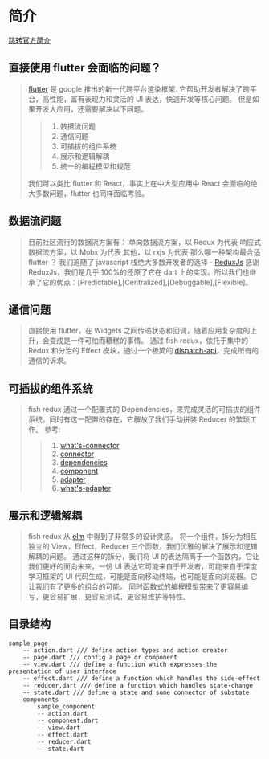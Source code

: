 # 简介

[跳转官方简介](<https://github.com/alibaba/fish-redux>)

## 直接使用 flutter 会面临的问题？

> [flutter](https://github.com/flutter/flutter) 是 google 推出的新一代跨平台渲染框架. 它帮助开发者解决了跨平台，高性能，富有表现力和灵活的 UI 表达，快速开发等核心问题。 但是如果开发大应用，还需要解决以下问题。
>
> > 1. 数据流问题
> > 2. 通信问题
> > 3. 可插拔的组件系统
> > 4. 展示和逻辑解耦
> > 5. 统一的编程模型和规范
>
> 我们可以类比 flutter 和 React，事实上在中大型应用中 React 会面临的绝大多数问题，flutter 也同样面临考验。

## 数据流问题

> 目前社区流行的数据流方案有： 单向数据流方案，以 Redux 为代表 响应式数据流方案，以 Mobx 为代表 其他，以 rxjs 为代表 那么哪一种架构最合适 flutter ？ 我们追随了 javascript 栈绝大多数开发者的选择 - [ReduxJs](https://github.com/reduxjs/redux) 感谢 ReduxJs，我们是几乎 100%的还原了它在 dart 上的实现。所以我们也继承了它的优点：[Predictable],[Centralized],[Debuggable],[Flexible]。

## 通信问题

> 直接使用 flutter，在 Widgets 之间传递状态和回调，随着应用复杂度的上升，会变成是一件可怕而糟糕的事情。 通过 fish redux，依托于集中的 Redux 和分治的 Effect 模块，通过一个极简的 [dispatch-api](https://github.com/alibaba/fish-redux/blob/master/doc/concept/mechanism.md)，完成所有的通信的诉求。

## 可插拔的组件系统

> fish redux 通过一个配置式的 Dependencies，来完成灵活的可插拔的组件系统。同时有这一配置的存在，它解放了我们手动拼装 Reducer 的繁琐工作。 参考:
>
> > 1. [what's-connector](https://github.com/alibaba/fish-redux/blob/master/doc/concept/what's-connector.md)
> > 2. [connector](https://github.com/alibaba/fish-redux/blob/master/doc/concept/connector.md)
> > 3. [dependencies](https://github.com/alibaba/fish-redux/blob/master/doc/concept/dependencies.md)
> > 4. [component](https://github.com/alibaba/fish-redux/blob/master/doc/concept/component.md)
> > 5. [adapter](https://github.com/alibaba/fish-redux/blob/master/doc/concept/adapter.md)
> > 6. [what's-adapter](https://github.com/alibaba/fish-redux/blob/master/doc/concept/what's-adapter.md)

## 展示和逻辑解耦

> fish redux 从 [elm](https://guide.elm-lang.org/) 中得到了非常多的设计灵感。 将一个组件，拆分为相互独立的 View，Effect，Reducer 三个函数，我们优雅的解决了展示和逻辑解耦的问题。 通过这样的拆分，我们将 UI 的表达隔离于一个函数内，它让我们更好的面向未来，一份 UI 表达它可能来自于开发者，可能来自于深度学习框架的 UI 代码生成，可能是面向移动终端，也可能是面向浏览器。它让我们有了更多的组合的可能。 同时函数式的编程模型带来了更容易编写，更容易扩展，更容易测试，更容易维护等特性。

## 目录结构

```
sample_page
    -- action.dart /// define action types and action creator
    -- page.dart /// config a page or component
    -- view.dart /// define a function which expresses the presentation of user interface
    -- effect.dart /// define a function which handles the side-effect
    -- reducer.dart /// define a function which handles state-change
    -- state.dart /// define a state and some connector of substate
    components
        sample_component
        -- action.dart
        -- component.dart
        -- view.dart
        -- effect.dart
        -- reducer.dart
        -- state.dart
```


